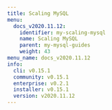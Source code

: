 ```yaml
---
title: Scaling MySQL
menu:
  docs_v2020.11.12:
    identifier: my-scaling-mysql
    name: Scaling MySQL
    parent: my-mysql-guides
    weight: 43
menu_name: docs_v2020.11.12
info:
  cli: v0.15.1
  community: v0.15.1
  enterprise: v0.2.1
  installer: v0.15.1
  version: v2020.11.12
---
```



